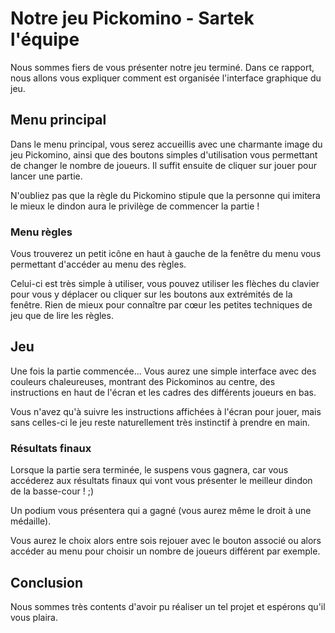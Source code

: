 # Notre jeu Pickomino - Sartek l'équipe
Nous sommes fiers de vous présenter notre jeu terminé. Dans ce rapport, nous allons vous expliquer comment est organisée l'interface graphique du jeu.

## Menu principal
Dans le menu principal, vous serez accueillis avec une charmante image du jeu Pickomino, ainsi que des boutons simples d'utilisation vous permettant de changer le nombre de joueurs. Il suffit ensuite de cliquer sur jouer pour lancer une partie.

N'oubliez pas que la règle du Pickomino stipule que la personne qui imitera le mieux le dindon aura le privilège de commencer la partie !

### Menu règles
Vous trouverez un petit icône en haut à gauche de la fenêtre du menu vous permettant d'accéder au menu des règles.

Celui-ci est très simple à utiliser, vous pouvez utiliser les flèches du clavier pour vous y déplacer ou cliquer sur les boutons aux extrémités de la fenêtre. Rien de mieux pour connaître par cœur les petites techniques de jeu que de lire les règles.

## Jeu
Une fois la partie commencée... Vous aurez une simple interface avec des couleurs chaleureuses, montrant des Pickominos au centre, des instructions en haut de l'écran et les cadres des différents joueurs en bas.

Vous n'avez qu'à suivre les instructions affichées à l'écran pour jouer, mais sans celles-ci le jeu reste naturellement très instinctif à prendre en main.

### Résultats finaux
Lorsque la partie sera terminée, le suspens vous gagnera, car vous accéderez aux résultats finaux qui vont vous présenter le meilleur dindon de la basse-cour ! ;)

Un podium vous présentera qui a gagné (vous aurez même le droit à une médaille).

Vous aurez le choix alors entre sois rejouer avec le bouton associé ou alors accéder au menu pour choisir un nombre de joueurs différent par exemple.

## Conclusion
Nous sommes très contents d'avoir pu réaliser un tel projet et espérons qu'il vous plaira.
